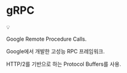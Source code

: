 # gRPC

<aside>
💡

Google Remote Procedure Calls.

Google에서 개발한 고성능 RPC 프레임워크.

HTTP/2를 기반으로 하는 Protocol Buffers를 사용.

</aside>